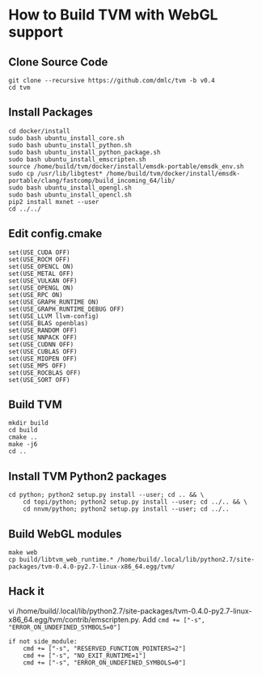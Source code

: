 
# How to Build TVM with WebGL support

## Clone Source Code
```
git clone --recursive https://github.com/dmlc/tvm -b v0.4
cd tvm
```
## Install Packages

```
cd docker/install
sudo bash ubuntu_install_core.sh
sudo bash ubuntu_install_python.sh
sudo bash ubuntu_install_python_package.sh
sudo bash ubuntu_install_emscripten.sh
source /home/build/tvm/docker/install/emsdk-portable/emsdk_env.sh
sudo cp /usr/lib/libgtest* /home/build/tvm/docker/install/emsdk-portable/clang/fastcomp/build_incoming_64/lib/
sudo bash ubuntu_install_opengl.sh
sudo bash ubuntu_install_opencl.sh
pip2 install mxnet --user
cd ../../
```

## Edit config.cmake
```
set(USE_CUDA OFF)
set(USE_ROCM OFF)
set(USE_OPENCL ON)
set(USE_METAL OFF)
set(USE_VULKAN OFF)
set(USE_OPENGL ON)
set(USE_RPC ON)
set(USE_GRAPH_RUNTIME ON)
set(USE_GRAPH_RUNTIME_DEBUG OFF)
set(USE_LLVM llvm-config)
set(USE_BLAS openblas)
set(USE_RANDOM OFF)
set(USE_NNPACK OFF)
set(USE_CUDNN OFF)
set(USE_CUBLAS OFF)
set(USE_MIOPEN OFF)
set(USE_MPS OFF)
set(USE_ROCBLAS OFF)
set(USE_SORT OFF)
```
## Build TVM
```
mkdir build
cd build
cmake ..
make -j6
cd ..
```
## Install TVM Python2 packages
```
cd python; python2 setup.py install --user; cd .. && \
    cd topi/python; python2 setup.py install --user; cd ../.. && \
    cd nnvm/python; python2 setup.py install --user; cd ../..
```
## Build WebGL modules
```
make web
cp build/libtvm_web_runtime.* /home/build/.local/lib/python2.7/site-packages/tvm-0.4.0-py2.7-linux-x86_64.egg/tvm/
```

## Hack it

vi /home/build/.local/lib/python2.7/site-packages/tvm-0.4.0-py2.7-linux-x86_64.egg/tvm/contrib/emscripten.py. 
Add `cmd += ["-s", "ERROR_ON_UNDEFINED_SYMBOLS=0"]`

    if not side_module:
        cmd += ["-s", "RESERVED_FUNCTION_POINTERS=2"]
        cmd += ["-s", "NO_EXIT_RUNTIME=1"]
        cmd += ["-s", "ERROR_ON_UNDEFINED_SYMBOLS=0"]

